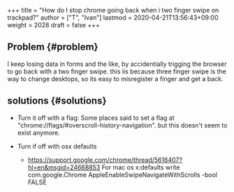 +++
title = "How do I stop chrome going back when i two finger swipe on trackpad?"
author = ["T", "Ivan"]
lastmod = 2020-04-21T13:56:43+09:00
weight = 2028
draft = false
+++

## Problem {#problem}

I keep losing data in forms and the like, by accidentially
trigging the browser to go back with a two finger swipe. this iis
because three finger swipe is the way to change desktops, so its
easy to misregister a finger and get a back.


## solutions {#solutions}

-   Turn it off with a flag: Some places said to set a flag at
    "chrome://flags/#overscroll-history-navigation". but this doesn't
     seem to exist anymore.

-   Turn if off with osx defaults
    -   <https://support.google.com/chrome/thread/5616407?hl=en&msgid=24668853>
        For mac os x:defaults write com.google.Chrome AppleEnableSwipeNavigateWithScrolls -bool FALSE
